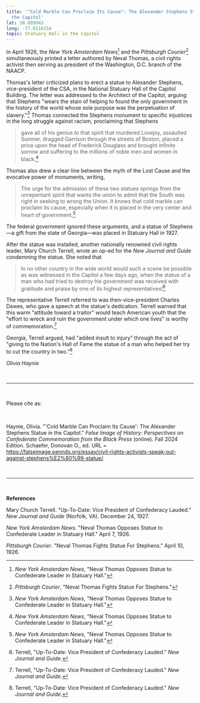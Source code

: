 ```yaml
---
title: '"Cold Marble Can Proclaim Its Cause": The Alexander Stephens Statue in
  the Capitol'
lat: 38.889943
long: -77.0116254
topic: Statuary Hall in the Capitol
---
```

In April 1926, the *New York Amsterdam News*[^1] and the *Pittsburgh Courier*[^2] simultaneously printed a letter authored by Neval Thomas, a civil rights activist then serving as president of the Washington, D.C. branch of the NAACP.

Thomas's letter criticized plans to erect a statue to Alexander Stephens, vice-president of the CSA, in the National Statuary Hall of the Capitol Building. The letter was addressed to the Architect of the Capitol, arguing that Stephens "wears the stain of helping to found the only government in the history of the world whose sole purpose was the perpetuation of slavery."[^3] Thomas connected the Stephens monument to specific injustices in the long struggle against racism, proclaiming that Stephens

> gave all of his genius to that spirit that murdered Lovejoy, assaulted
> Sumner, dragged Garrison through the streets of Boston, placed a price
> upon the head of Frederick Douglass and brought infinite sorrow and
> suffering to the millions of noble men and women in black.[^4]

Thomas also drew a clear line between the myth of the Lost Cause and the evocative power of monuments, writing,

> The urge for the admission of these two statues springs from the unrepentant spirit that wants the union to admit that the South was right in seeking to wrong the Union. It knows that cold marble can proclaim its cause, especially when it is placed in the very center and heart of government.[^5]

The federal government ignored these arguments, and a statue of Stephens—a gift from the state of Georgia—was placed in Statuary Hall in 1927.

After the statue was installed, another nationally renowned civil rights leader, Mary Church Terrell, wrote an op-ed for the *New Journal and Guide* condemning the statue. She noted that

> In no other country in the wide world would such a scene be possible as was witnessed in the Capitol a few days ago, when the statue of a man who had tried to destroy his government was received with gratitude and praise by one of its highest representatives![^6]

The representative Terrell referred to was then-vice-president Charles Dawes, who gave a speech at the statue's dedication. Terrell warned that this warm "attitude toward a traitor" would teach American youth that the "effort to wreck and ruin the government under which one lives" is worthy of commemoration.[^7]

Georgia, Terrell argued, had "added insult to injury" through the act of "giving to the Nation's Hall of Fame the statue of a man who helped her try to cut the country in two."[^8]

*Olivia Haynie*

<br>

<hr>

<br>

Please cite as: 

<br>

Haynie, Olivia. "'Cold Marble Can Proclaim Its Cause': The Alexander Stephens Statue in the Capitol." *False Image of History: Perspectives on Confederate Commemoration from the Black Press* (online). Fall 2024 Edition. Schaefer, Donovan O., ed. URL = https://falseimage.pennds.org/essay/civil-rights-activists-speak-out-against-stephens%E2%80%99-statue/.

<br>

<hr>

<br>

**References**

Mary Church Terrell. "Up-To-Date: Vice President of Confederacy Lauded."
*New Journal and Guide* (Norfolk, VA). December 24, 1927.

*New York Amsterdam News*. "Neval Thomas Opposes Statue to Confederate Leader in Statuary Hall." April 7, 1926.

*Pittsburgh Courier*. "Neval Thomas Fights Statue For Stephens." April 10, 1926.

[^1]: *New York Amsterdam News*, "Neval Thomas Opposes Statue to
    Confederate Leader in Statuary Hall."

[^2]: *Pittsburgh Courier*, "Neval Thomas Fights Statue For
    Stephens."

[^3]: *New York Amsterdam News*, "Neval Thomas Opposes Statue to
    Confederate Leader in Statuary Hall."

[^4]: *New York Amsterdam News*, "Neval Thomas Opposes Statue to
    Confederate Leader in Statuary Hall."

[^5]: *New York Amsterdam News*, "Neval Thomas Opposes Statue to
    Confederate Leader in Statuary Hall."

[^6]: Terrell, "Up-To-Date: Vice President of Confederacy Lauded." *New
    Journal and Guide*.

[^7]: Terrell, "Up-To-Date: Vice President of Confederacy Lauded." *New
    Journal and Guide*.

[^8]: Terrell, "Up-To-Date: Vice President of Confederacy Lauded." *New
    Journal and Guide*.
